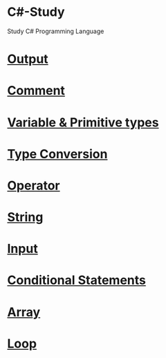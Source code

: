 # C#-Study
Study C# Programming Language

# [Output](https://github.com/mbsmbs/CSharpStudy/blob/master/Output/Output.md)

# [Comment](https://github.com/mbsmbs/CSharpStudy/blob/master/Comment/Comment.md)

# [Variable & Primitive types](https://github.com/mbsmbs/CSharpStudy/blob/master/Variable%26PrimitiveTypes/Variable%26PrimitiveTypes.md)

# [Type Conversion](https://github.com/mbsmbs/CSharpStudy/blob/master/TypeConversion/TypeConversion.md)

# [Operator](https://github.com/mbsmbs/CSharpStudy/blob/master/Operator/Operator.md)

# [String](https://github.com/mbsmbs/CSharpStudy/blob/master/String/String.md)

# [Input](https://github.com/mbsmbs/CSharpStudy/blob/master/Input/Input.md)

# [Conditional Statements](https://github.com/mbsmbs/CSharpStudy/blob/master/ConditionalStatements/ConditionalStatements.md)

# [Array](https://github.com/mbsmbs/CSharpStudy/blob/master/Array/Array.md)

# [Loop]()

